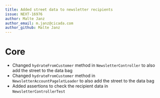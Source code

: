 ```yaml
---
title: Added street data to newsletter recipients
issue: NEXT-16976
author: Malte Janz
author_email: m.janz@cicada.com 
author_github: Malte Janz
---
```

# Core
* Changed `hydrateFromCustomer` method in `NewsletterController` to also add the street to the data bag
* Changed `hydrateFromCustomer` method in `NewsletterAccountPageletLoader` to also add the street to the data bag
* Added assertions to check the recipient data in `NewsletterControllerTest`
